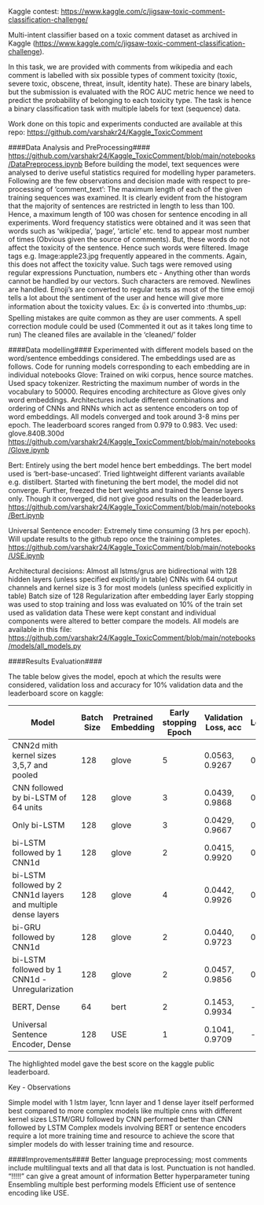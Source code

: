 Kaggle contest: https://www.kaggle.com/c/jigsaw-toxic-comment-classification-challenge/

Multi-intent classifier based on a toxic comment dataset as archived in Kaggle (https://www.kaggle.com/c/jigsaw-toxic-comment-classification-challenge).

In this task, we are provided with comments from wikipedia and each comment is labelled with six possible types of comment toxicity (toxic, severe toxic, obscene, threat, insult, identity hate). These are binary labels, but the submission is evaluated with the ROC AUC metric hence we need to predict the probability of belonging to each toxicity type. The task is hence a binary classification task with multiple labels for text (sequence) data.

Work done on this topic and experiments conducted are available at this repo: https://github.com/varshakr24/Kaggle_ToxicComment

####Data Analysis and PreProcessing####
https://github.com/varshakr24/Kaggle_ToxicComment/blob/main/notebooks/DataPreprocess.ipynb
Before building the model, text sequences were analysed to derive useful statistics required for modelling hyper parameters. Following are the few observations and decision made with respect to pre-processing of ‘comment_text’:
The maximum length of each of the given training sequences was examined. It is clearly evident from the histogram that the majority of sentences are restricted in length to less than 100. Hence, a maximum length of 100 was chosen for sentence encoding in all experiments. 
Word frequency statistics were obtained and it was seen that words such as ‘wikipedia’, ‘page’, ‘article’ etc. tend to appear most number of times (Obvious given the source of comments). But, these words do not affect the toxicity of the sentence. Hence such words were filtered. 
Image tags e.g. Image:apple23.jpg frequently appeared in the comments. Again, this does not affect the toxicity value. Such tags were removed using regular expressions
Punctuation, numbers etc - Anything other than words cannot be handled by our vectors. Such characters are removed. Newlines are handled.
Emoji’s are converted to regular texts as most of the time emoji tells a lot about the sentiment of the user and hence will give more information about the toxicity values. 
Ex: 👍 is converted into :thumbs_up:
Spelling mistakes are quite common as they are user comments. A spell correction module could be used (Commented it out as it takes long time to run)
The cleaned files are available in the ‘cleaned/’ folder

####Data modelling####
Experimented with different models based on the word/sentence embeddings considered. The embeddings used are as follows. Code for running models corresponding to each embedding are in individual notebooks
Glove: Trained on wiki corpus, hence source matches. Used spacy tokenizer. Restricting the maximum number of words in the vocabulary to 50000. Requires encoding architecture as Glove gives only word embeddings. Architectures include different combinations and ordering of CNNs and RNNs which act as sentence encoders on top of word embeddings. All models converged and took around 3-8 mins per epoch. The leaderboard scores ranged from 0.979 to 0.983. Vec used: glove.840B.300d
https://github.com/varshakr24/Kaggle_ToxicComment/blob/main/notebooks/Glove.ipynb

Bert: Entirely using the bert model hence bert embeddings. The bert model used is ‘bert-base-uncased’. Tried lightweight different variants available e.g. distilbert. Started with finetuning the bert model, the model did not converge. Further, freezed the bert weights and trained the Dense layers only. Though it converged, did not give good results on the leaderboard.
https://github.com/varshakr24/Kaggle_ToxicComment/blob/main/notebooks/Bert.ipynb

Universal Sentence encoder: Extremely time consuming (3 hrs per epoch). Will update results to the github repo once the training completes.
https://github.com/varshakr24/Kaggle_ToxicComment/blob/main/notebooks/USE.ipynb


Architectural decisions:
Almost all lstms/grus are bidirectional with 128 hidden layers (unless specified explicitly in table)
CNNs with 64 output channels and kernel size is 3 for most models (unless specified explicitly in table)
Batch size of 128 
Regularization after embedding layer
Early stopping was used to stop training and loss was evaluated on 10% of the train set used as validation data
These were kept constant and individual components were altered to better compare the models. All models are available in this file: https://github.com/varshakr24/Kaggle_ToxicComment/blob/main/notebooks/models/all_models.py

####Results Evaluation####

The table below gives the model, epoch at which the results were considered, validation loss and accuracy for 10% validation data and the leaderboard score on kaggle:

|Model|Batch Size|Pretrained Embedding|Early stopping Epoch|Validation Loss, acc|Kaggle Leaderboard Score|
|---|---|---|---|---|---|
|CNN2d mith kernel sizes 3,5,7 and pooled|128|glove|5|0.0563, 0.9267|0.956|
|CNN followed by bi-LSTM of 64 units|128|glove|3|0.0439, 0.9868|0.98144|
|Only bi-LSTM|128|glove|3|0.0429, 0.9667|0.98257|
|bi-LSTM followed by 1 CNN1d|128|glove|2|0.0415, 0.9920|0.98316|
|bi-LSTM followed by 2 CNN1d layers and multiple dense layers|128|glove|4|0.0442, 0.9926|0.97936|
|bi-GRU followed by CNN1d|128|glove|2|0.0440, 0.9723|0.98251|
|bi-LSTM followed by 1 CNN1d - Unregularization|128|glove|2|0.0457, 0.9856|0.98218|
|BERT, Dense|64|bert|2|0.1453, 0.9934|-|
|Universal Sentence Encoder, Dense|128|USE|1|0.1041, 0.9709|-|

The highlighted model gave the best score on the kaggle public leaderboard.


Key - Observations

Simple model with 1 lstm layer, 1cnn layer and 1 dense layer itself performed best compared to more complex models like multiple cnns with different kernel sizes 
LSTM/GRU followed by CNN performed better than CNN followed by LSTM
Complex models involving BERT or sentence encoders require a lot more training time and resource to achieve the score that simpler models do with lesser training time and resource.

####Improvements####
Better language preprocessing; most comments include multilingual texts and all that data is lost. 
Punctuation is not handled. “!!!!!” can give a great amount of information
Better hyperparameter tuning
Ensembling multiple best performing models
Efficient use of sentence encoding like USE.

